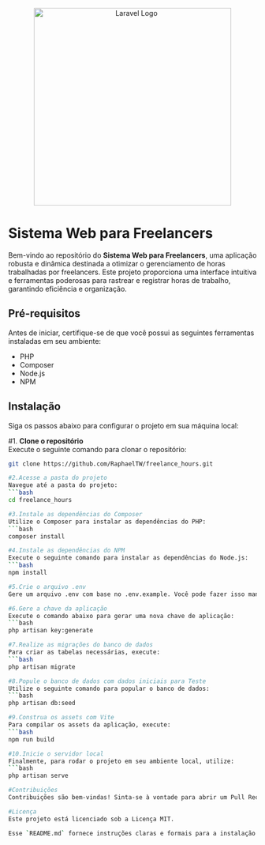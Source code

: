 <p align="center"><a href="https://laravel.com" target="_blank"><img src="https://raw.githubusercontent.com/laravel/art/master/logo-lockup/5%20SVG/2%20CMYK/1%20Full%20Color/laravel-logolockup-cmyk-red.svg" width="400" alt="Laravel Logo"></a></p>

# Sistema Web para Freelancers

Bem-vindo ao repositório do **Sistema Web para Freelancers**, uma aplicação robusta e dinâmica destinada a otimizar o gerenciamento de horas trabalhadas por freelancers. Este projeto proporciona uma interface intuitiva e ferramentas poderosas para rastrear e registrar horas de trabalho, garantindo eficiência e organização.

## Pré-requisitos

Antes de iniciar, certifique-se de que você possui as seguintes ferramentas instaladas em seu ambiente:

- PHP
- Composer
- Node.js
- NPM

## Instalação

Siga os passos abaixo para configurar o projeto em sua máquina local:

#1. **Clone o repositório**  
   Execute o seguinte comando para clonar o repositório:
   ```bash
   git clone https://github.com/RaphaelTW/freelance_hours.git

#2.Acesse a pasta do projeto
Navegue até a pasta do projeto:
```bash
cd freelance_hours

#3.Instale as dependências do Composer
Utilize o Composer para instalar as dependências do PHP:
```bash
composer install

#4.Instale as dependências do NPM
Execute o seguinte comando para instalar as dependências do Node.js:
```bash
npm install

#5.Crie o arquivo .env
Gere um arquivo .env com base no .env.example. Você pode fazer isso manualmente ou utilizando um editor de texto.

#6.Gere a chave da aplicação
Execute o comando abaixo para gerar uma nova chave de aplicação:
```bash
php artisan key:generate

#7.Realize as migrações do banco de dados
Para criar as tabelas necessárias, execute:
```bash
php artisan migrate

#8.Popule o banco de dados com dados iniciais para Teste
Utilize o seguinte comando para popular o banco de dados:
```bash
php artisan db:seed

#9.Construa os assets com Vite
Para compilar os assets da aplicação, execute:
```bash
npm run build

#10.Inicie o servidor local
Finalmente, para rodar o projeto em seu ambiente local, utilize:
```bash
php artisan serve

#Contribuições
Contribuições são bem-vindas! Sinta-se à vontade para abrir um Pull Request ou relatar Issues. Juntos, podemos aprimorar este projeto!

#Licença
Este projeto está licenciado sob a Licença MIT.

Esse `README.md` fornece instruções claras e formais para a instalação e configuração do seu sistema web. Sinta-se à vontade para personalizar conforme necessário!
